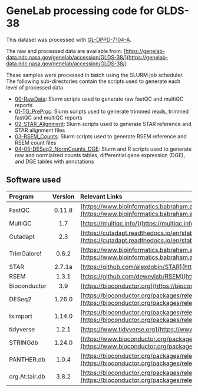 # GeneLab processing code for GLDS-38
This dataset was processed with [GL-DPPD-7104-A](../../Previous_GL-DPPD-7101_Revisions/GL-DPPD-7101-A.md).

The raw and processed data are available from: [https://genelab-data.ndc.nasa.gov/genelab/accession/GLDS-38/](https://genelab-data.ndc.nasa.gov/genelab/accession/GLDS-38/)

These samples were processed in batch using the SLURM job scheduler. The following sub-directories contain the scripts used to generate each level of processed data.
  - [00-RawData](00-RawData): Slurm scripts used to generate raw fastQC and multiQC reports
  - [01-TG_PreProc](01-TG_Preproc): Slurm scripts used to generate trimmed reads, trimmed fastQC and multiQC reports
  - [02-STAR_Alignment](02-STAR_Alignment): Slurm scripts used to generate STAR reference and STAR alignment files
  - [03-RSEM_Counts](03-RSEM_Counts): Slurm scripts used to generate RSEM reference and RSEM count files
  - [04-05-DESeq2_NormCounts_DGE](04-05-DESeq2_NormCounts_DGE): Slurm and R scripts used to generate raw and normlaized counts tables, differential gene expression (DGE), and DGE tables with annotations

## Software used  
|Program|Version|Relevant Links|
|:------|:------:|:-------------|
|FastQC|0.11.8|[https://www.bioinformatics.babraham.ac.uk/projects/fastqc/](https://www.bioinformatics.babraham.ac.uk/projects/fastqc/)|
|MultiQC|1.7|[https://multiqc.info/](https://multiqc.info/)|
|Cutadapt|2.3|[https://cutadapt.readthedocs.io/en/stable/](https://cutadapt.readthedocs.io/en/stable/)|
|TrimGalore!|0.6.2|[https://www.bioinformatics.babraham.ac.uk/projects/trim_galore/](https://www.bioinformatics.babraham.ac.uk/projects/trim_galore/)|
|STAR|2.7.1a|[https://github.com/alexdobin/STAR](https://github.com/alexdobin/STAR)|
|RSEM|1.3.1|[https://github.com/deweylab/RSEM](https://github.com/deweylab/RSEM)|
|Bioconductor|3.9|[https://bioconductor.org](https://bioconductor.org)|
|DESeq2|1.26.0|[https://bioconductor.org/packages/release/bioc/html/DESeq2.html](https://bioconductor.org/packages/release/bioc/html/DESeq2.html)|
|tximport|1.14.0|[https://bioconductor.org/packages/release/bioc/html/tximport.html](https://bioconductor.org/packages/release/bioc/html/tximport.html)|
|tidyverse|1.2.1|[https://www.tidyverse.org](https://www.tidyverse.org)|
|STRINGdb|1.24.0|[https://www.bioconductor.org/packages/release/bioc/html/STRINGdb.html](https://www.bioconductor.org/packages/release/bioc/html/STRINGdb.html)|
|PANTHER.db|1.0.4|[https://bioconductor.org/packages/release/data/annotation/html/PANTHER.db.html](https://bioconductor.org/packages/release/data/annotation/html/PANTHER.db.html)|
|org.At.tair.db|3.8.2|[https://bioconductor.org/packages/release/data/annotation/html/org.At.tair.db.html](https://bioconductor.org/packages/release/data/annotation/html/org.At.tair.db.html)|
